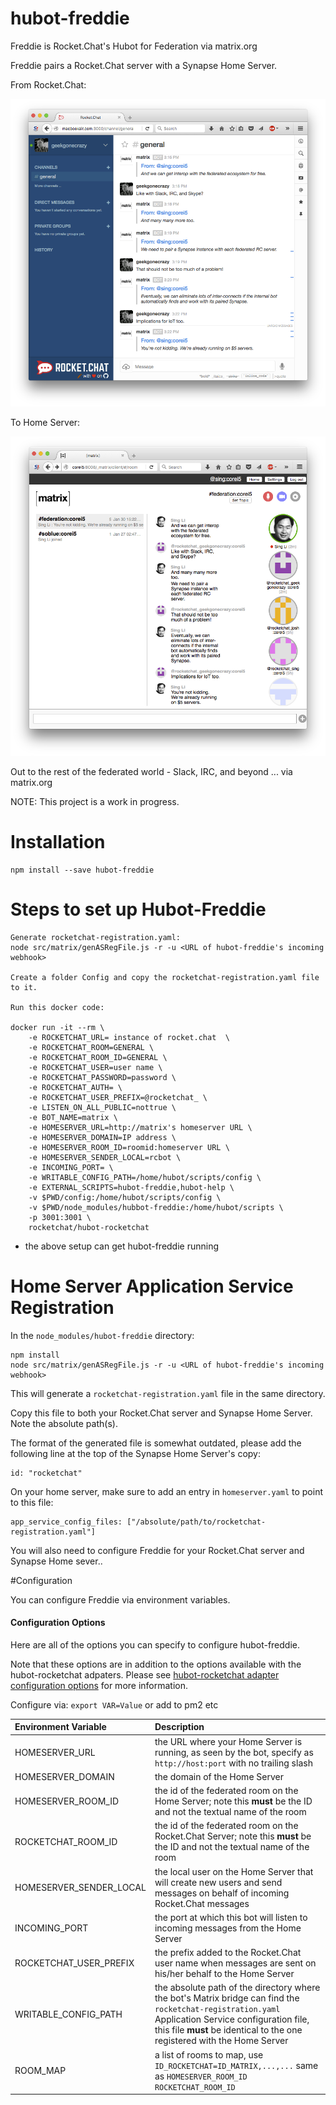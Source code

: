 hubot-freddie
=============

Freddie is Rocket.Chat's Hubot for Federation via matrix.org

Freddie pairs a Rocket.Chat server with a Synapse Home Server.

From Rocket.Chat:

![Rocket.Chat in federated channel](https://raw.githubusercontent.com/Sing-Li/bbug/master/images/rcsnynapse.png)

To Home Server:

![Synapse in federated room](https://raw.githubusercontent.com/Sing-Li/bbug/master/images/synapserc.png)

Out to the rest of the federated world - Slack, IRC, and beyond ... via matrix.org

NOTE: This project is a work in progress.

# Installation

```
npm install --save hubot-freddie

```
# Steps to set up Hubot-Freddie

```
Generate rocketchat-registration.yaml:
node src/matrix/genASRegFile.js -r -u <URL of hubot-freddie's incoming webhook>

Create a folder Config and copy the rocketchat-registration.yaml file to it.

Run this docker code:

docker run -it --rm \
	-e ROCKETCHAT_URL= instance of rocket.chat  \
	-e ROCKETCHAT_ROOM=GENERAL \
	-e ROCKETCHAT_ROOM_ID=GENERAL \
	-e ROCKETCHAT_USER=user name \
	-e ROCKETCHAT_PASSWORD=password \
	-e ROCKETCHAT_AUTH= \
	-e ROCKETCHAT_USER_PREFIX=@rocketchat_ \
	-e LISTEN_ON_ALL_PUBLIC=nottrue \
	-e BOT_NAME=matrix \
	-e HOMESERVER_URL=http://matrix's homeserver URL \
	-e HOMESERVER_DOMAIN=IP address \
	-e HOMESERVER_ROOM_ID=roomid:homeserver URL \
	-e HOMESERVER_SENDER_LOCAL=rcbot \
	-e INCOMING_PORT= \
	-e WRITABLE_CONFIG_PATH=/home/hubot/scripts/config \
	-e EXTERNAL_SCRIPTS=hubot-freddie,hubot-help \
	-v $PWD/config:/home/hubot/scripts/config \
	-v $PWD/node_modules/hubbot-freddie:/home/hubot/scripts \
	-p 3001:3001 \
	rocketchat/hubot-rocketchat
```

* the above setup can get hubot-freddie running

# Home Server Application Service Registration

In the `node_modules/hubot-freddie` directory:

```
npm install
node src/matrix/genASRegFile.js -r -u <URL of hubot-freddie's incoming webhook>
```

This will generate a `rocketchat-registration.yaml` file in the same directory.

Copy this file to both your Rocket.Chat server and Synapse Home Server.  Note the absolute path(s).

The format of the generated file is somewhat outdated, please add the following line at the top of the Synapse Home Server's copy:

```
id: "rocketchat"
```

On your home server, make sure to add an entry in `homeserver.yaml` to point to this file:

```
app_service_config_files: ["/absolute/path/to/rocketchat-registration.yaml"]
```

You will also need to configure Freddie for your Rocket.Chat server and Synapse Home sever..


#Configuration

You can configure Freddie via environment variables.

#### Configuration Options

Here are all of the options you can specify to configure hubot-freddie.

Note that these options are in addition to the options available with the hubot-rocketchat adpaters.  Please see [hubot-rocketchat  adapter configuration options](https://github.com/RocketChat/hubot-rocketchat#configuration-options) for more information.

Configure via: `export VAR=Value` or add to pm2 etc

Environment Variable | Description
:---- | :----
HOMESERVER_URL | the URL where your Home Server is running, as seen by the bot, specify as `http://host:port`  with no trailing slash
HOMESERVER_DOMAIN | the domain of the Home Server
HOMESERVER_ROOM_ID | the id of the federated room on the Home Server;  note this **must** be the ID and not the textual name of the room
ROCKETCHAT_ROOM_ID | the id of the federated room on the Rocket.Chat Server; note this **must** be the ID and not the textual name of the room
HOMESERVER_SENDER_LOCAL | the local user on the Home Server that will create new users and send messages on behalf of incoming Rocket.Chat messages
INCOMING_PORT | the port at which this bot will listen to incoming messages from the Home Server
ROCKETCHAT_USER_PREFIX | the prefix added to the Rocket.Chat user name when messages are sent on his/her behalf to the Home Server
WRITABLE_CONFIG_PATH |  the absolute path of the directory where the bot's Matrix bridge can find the `rocketchat-registration.yaml` Application Service configuration file, this file **must** be identical to the one registered with the Home Server
ROOM_MAP | a list of rooms to map, use `ID_ROCKETCHAT=ID_MATRIX,...,...` same as `HOMESERVER_ROOM_ID` `ROCKETCHAT_ROOM_ID`
